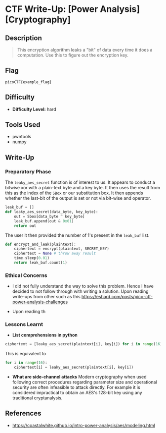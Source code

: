 # CTF Write-Up: [Power Analysis][Cryptography]

## Description
>This encryption algorithm leaks a "bit" of data every time it does a computation. Use this to figure out the encryption key.
## Flag
`picoCTF{example_flag}`

## Difficulty
- **Difficulty Level:** hard

## Tools Used
- pwntools
- numpy
## Write-Up

### Preparatory Phase

The `leaky_aes_secret` function is of interest to us. It appears to conduct a bitwise xor with a plain-text byte and a key byte. It then uses the result from this as the index of the `SBox` or our substitution box. It then appends whether the last-bit of the output is set or not via bit-wise and operator.
```py
leak_buf = []
def leaky_aes_secret(data_byte, key_byte):
    out = Sbox[data_byte ^ key_byte]
    leak_buf.append(out & 0x01)
    return out
```

The user it then provided the number of 1's present in the `leak_buf` list.
```py
def encrypt_and_leak(plaintext):
    ciphertext = encrypt(plaintext, SECRET_KEY)
    ciphertext = None # throw away result
    time.sleep(0.01)
    return leak_buf.count(1)

```

### Ethical Concerns
- I did not fully understand the way to solve this problem. Hence I have decided to not follow through with writing a solution. Upon reading write-ups from other such as this 
https://eshard.com/posts/pico-ctf-power-analysis-challenges 

- Upon reading th

### Lessons Learnt
- **List comprehensions in python**

```py 
ciphertext = [leaky_aes_secret(plaintext[i], key[i]) for i in range(16)]
```
This is equivalent to 
```py
for i in range(16):
    ciphertext[i] = leaky_aes_secret(plaintext[i], key[i])

```
- **What are side-channel attacks**
Modern cryptography when used following correct procedures regarding parameter size and operational security are often infeasible to attack directly. For example it is considered impractical to obtain an AES's 128-bit key using any traditional cryptanalysis. 


## References
- https://coastalwhite.github.io/intro-power-analysis/aes/modeling.html

